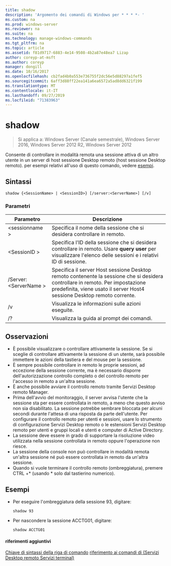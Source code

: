```yaml
---
title: shadow
description: 'Argomento dei comandi di Windows per * * * *- '
ms.custom: na
ms.prod: windows-server
ms.reviewer: na
ms.suite: na
ms.technology: manage-windows-commands
ms.tgt_pltfrm: na
ms.topic: article
ms.assetid: f81d9717-6883-4e14-9508-4b2a87e48ea7 Lizap
author: coreyp-at-msft
ms.author: coreyp
manager: dongill
ms.date: 10/16/2017
ms.openlocfilehash: cb2fad4b0a553e736755f2dc56e5d88297a1fef5
ms.sourcegitcommit: 6aff3d88ff22ea141a6ea6572a5ad8dd6321f199
ms.translationtype: MT
ms.contentlocale: it-IT
ms.lasthandoff: 09/27/2019
ms.locfileid: "71383963"
---
```

# <a name="shadow"></a>shadow

>Si applica a: Windows Server (Canale semestrale), Windows Server 2016, Windows Server 2012 R2, Windows Server 2012

Consente di controllare in modalità remota una sessione attiva di un altro utente in un server di host sessione Desktop remoto (host sessione Desktop remoto).
per esempi relativi all'uso di questo comando, vedere [esempi](#BKMK_examples).

## <a name="syntax"></a>Sintassi
```
shadow {<SessionName> | <SessionID>} [/server:<ServerName>] [/v]
```

### <a name="parameters"></a>Parametri
|Parametro|Descrizione|
|-------|--------|
|\<sessionname >|Specifica il nome della sessione che si desidera controllare in remoto.|
|\<SessionID >|Specifica l'ID della sessione che si desidera controllare in remoto. Usare **query user** per visualizzare l'elenco delle sessioni e i relativi ID di sessione.|
|/Server:\<ServerName >|Specifica il server Host sessione Desktop remoto contenente la sessione che si desidera controllare in remoto. Per impostazione predefinita, viene usato il server Host4 sessione Desktop remoto corrente.|
|/v|Visualizza le informazioni sulle azioni eseguite.|
|/?|Visualizza la guida al prompt dei comandi.|

## <a name="remarks"></a>Osservazioni
-   È possibile visualizzare o controllare attivamente la sessione. Se si sceglie di controllare attivamente la sessione di un utente, sarà possibile immettere le azioni della tastiera e del mouse per la sessione.
-   È sempre possibile controllare in remoto le proprie sessioni, ad eccezione della sessione corrente, ma è necessario disporre dell'autorizzazione controllo completo o del controllo remoto per l'accesso in remoto a un'altra sessione.
-   È anche possibile avviare il controllo remoto tramite Servizi Desktop remoto Manager.
-   Prima dell'avvio del monitoraggio, il server avvisa l'utente che la sessione sta per essere controllata in remoto, a meno che questo avviso non sia disabilitato. La sessione potrebbe sembrare bloccata per alcuni secondi durante l'attesa di una risposta da parte dell'utente. Per configurare il controllo remoto per utenti e sessioni, usare lo strumento di configurazione Servizi Desktop remoto o le estensioni Servizi Desktop remoto per utenti e gruppi locali e utenti e computer di Active Directory.
-   La sessione deve essere in grado di supportare la risoluzione video utilizzata nella sessione controllata in remoto oppure l'operazione non riesce.
-   La sessione della console non può controllare in modalità remota un'altra sessione né può essere controllata in remoto da un'altra sessione.
-   Quando si vuole terminare il controllo remoto (ombreggiatura), premere CTRL +\* (usando \* solo dal tastierino numerico).

## <a name="BKMK_examples"></a>Esempi
-   Per eseguire l'ombreggiatura della sessione 93, digitare:
    ```
    shadow 93
    ```
-   Per nascondere la sessione ACCTG01, digitare:
    ```
    shadow ACCTG01
    ```

#### <a name="additional-references"></a>riferimenti aggiuntivi
[Chiave di sintassi della riga di comando](command-line-syntax-key.md)
[riferimento ai comandi di &#40;Servizi Desktop remoto Servizi terminal&#41; ](remote-desktop-services-terminal-services-command-reference.md)
